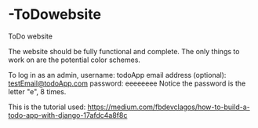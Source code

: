 # -ToDowebsite
 ToDo website
 
The website should be fully functional and complete. The only things to work on are the potential color schemes.

To log in as an admin,
username: todoApp
email address (optional): testEmail@todoApp.com
password: eeeeeeee
Notice the password is the letter "e", 8 times.

This is the tutorial used:
https://medium.com/fbdevclagos/how-to-build-a-todo-app-with-django-17afdc4a8f8c
